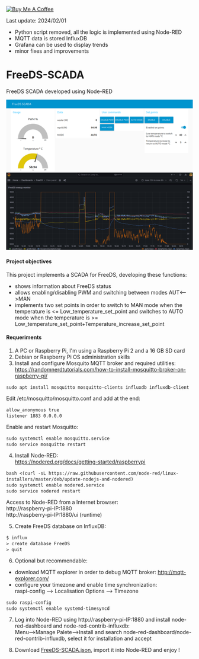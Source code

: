 <a href="https://www.buymeacoffee.com/rbpiuserf" target="_blank"><img src="https://cdn.buymeacoffee.com/buttons/v2/default-yellow.png" alt="Buy Me A Coffee" style="height: 60px !important;width: 217px !important;" ></a>

Last update: 2024/02/01
- Python script removed, all the logic is implemented using Node-RED
- MQTT data is stored InfluxDB
- Grafana can be used to display trends
- minor fixes and improvements

# FreeDS-SCADA
FreeDS SCADA developed using Node-RED

<img src="FreeDS-SCADA.png" title="FreeDS-SCADA">
<img src="Grafana.png" title="Grafana">

#### Project objectives
This project implements a SCADA for FreeDS, developing these functions:
- shows information about FreeDS status
- allows enabling/disabling PWM and switching between modes AUT<-->MAN
- implements two set points in order to switch to MAN mode when the temperature is <= Low_temperature_set_point and switches to AUTO mode when the temperature is >= Low_temperature_set_point+Temperature_increase_set_point

#### Requeriments
1. A PC or Raspberry Pi, I'm using a Raspberry Pi 2 and a 16 GB SD card
2. Debian or Raspberry Pi OS administration skills
3. Install and configure Mosquito MQTT broker and required utilities:<br>
https://randomnerdtutorials.com/how-to-install-mosquitto-broker-on-raspberry-pi/
```
sudo apt install mosquitto mosquitto-clients influxdb influxdb-client
```
Edit /etc/mosquitto/mosquitto.conf and add at the end:
```
allow_anonymous true
listener 1883 0.0.0.0
```
Enable and restart Mosquitto:
```
sudo systemctl enable mosquitto.service
sudo service mosquitto restart
```
4. Install Node-RED:<br>
https://nodered.org/docs/getting-started/raspberrypi
```
bash <(curl -sL https://raw.githubusercontent.com/node-red/linux-installers/master/deb/update-nodejs-and-nodered) 
sudo systemctl enable nodered.service
sudo service nodered restart
```
Access to Node-RED from a Internet browser:<br>
http://raspberry-pi-IP:1880<br>
http://raspberry-pi-IP:1880/ui (runtime)<br>

5. Create FreeDS database on InfluxDB:<br>
```
$ influx
> create database FreeDS
> quit 
```

6. Optional but recommendable:
- download MQTT explorer in order to debug MQTT broker: http://mqtt-explorer.com/
- configure your timezone and enable time synchronization:<br>
raspi-config --> Localisation Options --> Timezone
```
sudo raspi-config
sudo systemctl enable systemd-timesyncd
```

7. Log into Node-RED using http://raspberry-pi-IP:1880 and install node-red-dashboard and node-red-contrib-influxdb:<br>
Menu-->Manage Palete-->Install and search node-red-dashboard/node-red-contrib-influxdb, select it for installation and accept

8. Download <a href="FreeDS-SCADA.json" target="_blank">FreeDS-SCADA.json</a>, import it into Node-RED and enjoy !

